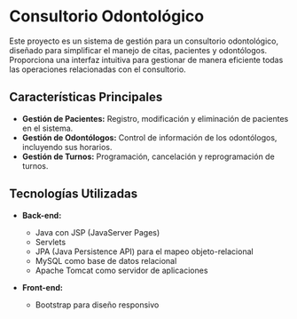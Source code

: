 # Consultorio Odontológico

Este proyecto es un sistema de gestión para un consultorio odontológico, diseñado para simplificar el manejo de citas, pacientes y odontólogos. Proporciona una interfaz intuitiva para gestionar de manera eficiente todas las operaciones relacionadas con el consultorio.

## Características Principales

- **Gestión de Pacientes:** Registro, modificación y eliminación de pacientes en el sistema.
- **Gestión de Odontólogos:** Control de información de los odontólogos, incluyendo sus horarios.
- **Gestión de Turnos:** Programación, cancelación y reprogramación de turnos.

## Tecnologías Utilizadas

- **Back-end:**
  - Java con JSP (JavaServer Pages)
  - Servlets
  - JPA (Java Persistence API) para el mapeo objeto-relacional
  - MySQL como base de datos relacional
  - Apache Tomcat como servidor de aplicaciones

- **Front-end:**
  - Bootstrap para diseño responsivo
